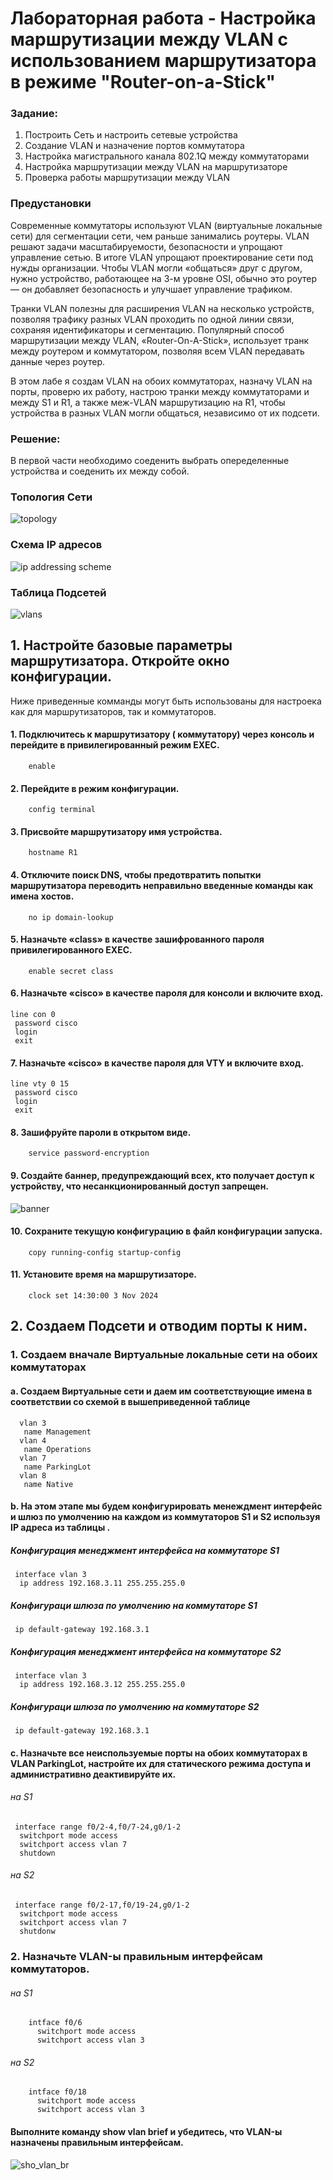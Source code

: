 # Лабораторная работа - Настройка маршрутизации между VLAN с использованием маршрутизатора в режиме "Router-on-a-Stick"


### Задание:

 1. Построить Сеть и настроить сетевые устройства
 2. Создание VLAN и назначение портов коммутатора
 3. Настройка магистрального канала 802.1Q между коммутаторами
 4. Настройка маршрутизации между VLAN на маршрутизаторе
 5. Проверка работы маршрутизации между VLAN

### Предустановки

Современные коммутаторы используют VLAN (виртуальные локальные сети) для сегментации сети, чем раньше занимались роутеры. VLAN решают задачи масштабируемости, безопасности и упрощают управление сетью. В итоге VLAN упрощают проектирование сети под нужды организации. Чтобы VLAN могли «общаться» друг с другом, нужно устройство, работающее на 3-м уровне OSI, обычно это роутер — он добавляет безопасность и улучшает управление трафиком.

Транки VLAN полезны для расширения VLAN на несколько устройств, позволяя трафику разных VLAN проходить по одной линии связи, сохраняя идентификаторы и сегментацию. Популярный способ маршрутизации между VLAN, «Router-On-A-Stick», использует транк между роутером и коммутатором, позволяя всем VLAN передавать данные через роутер.

В этом лабе я создам VLAN на обоих коммутаторах, назначу VLAN на порты, проверю их работу, настрою транки между коммутаторами и между S1 и R1, а также меж-VLAN маршрутизацию на R1, чтобы устройства в разных VLAN могли общаться, независимо от их подсети.

### Решение:

В первой части необходимо соеденить выбрать опеределенные устройства и соеденить их между собой.

### Топология Сети
![topology](lab_003_tpology.png)

### Схема IP адресов
![ip addressing scheme](lab_003_addressing_scheme.png)

### Таблица Подсетей

![vlans](lab_003_vlans.png)

## 1. Настройте базовые параметры маршрутизатора. Откройте окно конфигурации.

Ниже приведенные комманды могут быть использованы для настроека как для маршрутизаторов, так и коммутаторов.

#### 1. Подключитесь к маршрутизатору ( коммутатору) через консоль и перейдите в привилегированный режим EXEC. 

        enable

#### 2. Перейдите в режим конфигурации. 

        config terminal 

#### 3. Присвойте маршрутизатору имя устройства. 

        hostname R1

#### 4. Отключите поиск DNS, чтобы предотвратить попытки маршрутизатора переводить неправильно введенные команды как имена хостов. 

        no ip domain-lookup

#### 5. Назначьте «class» в качестве зашифрованного пароля привилегированного EXEC. 

        enable secret class

#### 6. Назначьте «cisco» в качестве пароля для консоли и включите вход. 

    line con 0            
     password cisco        
     login
     exit

#### 7. Назначьте «cisco» в качестве пароля для VTY и включите вход. 

    line vty 0 15
     password cisco
     login
     exit

#### 8. Зашифруйте пароли в открытом виде. 

        service password-encryption

#### 9. Создайте баннер, предупреждающий всех, кто получает доступ к устройству, что несанкционированный доступ запрещен. 

![banner](lab_003_banner.png)

#### 10. Сохраните текущую конфигурацию в файл конфигурации запуска. 

        copy running-config startup-config

#### 11. Установите время на маршрутизаторе.

        clock set 14:30:00 3 Nov 2024 

## 2. Создаем Подсети и отводим порты к ним.

### 1. Создаем вначале Виртуальные локальные сети на обоих коммутаторах

#### a. Создаем Виртуальные сети и даем им соответствующие имена в соответствии со схемой в вышеприведенной таблице
  
      vlan 3
       name Management
      vlan 4
       name Operations
      vlan 7
       name ParkingLot
      vlan 8
       name Native

#### b. На этом этапе мы будем конфигурировать менеждмент интерфейс и шлюз по умолчению на каждом из коммутаторов S1 и S2 используя IP адреса из таблицы .

##### Конфигурация менеджмент интерфейса на коммутаторе S1

     interface vlan 3
      ip address 192.168.3.11 255.255.255.0

##### Конфигураци шлюза по умолчению на коммутаторе S1

     ip default-gateway 192.168.3.1

##### Конфигурация менеджмент интерфейса на коммутаторе S2

     interface vlan 3
      ip address 192.168.3.12 255.255.255.0

##### Конфигураци шлюза по умолчению на коммутаторе S2

     ip default-gateway 192.168.3.1

#### c. Назначьте все неиспользуемые порты на обоих коммутаторах в VLAN ParkingLot, настройте их для статического режима доступа и административно деактивируйте их.

###### на S1

     interface range f0/2-4,f0/7-24,g0/1-2
      switchport mode access
      switchport access vlan 7
      shutdown

###### на S2

     interface range f0/2-17,f0/19-24,g0/1-2
      switchport mode access
      switchport access vlan 7
      shutdonw

### 2. Назначьте VLAN-ы правильным интерфейсам коммутаторов.

###### на S1

        intface f0/6
          switchport mode access
          switchport access vlan 3

###### на S2

        intface f0/18
          switchport mode access
          switchport access vlan 3

#### Выполните команду show vlan brief и убедитесь, что VLAN-ы назначены правильным интерфейсам.

![sho_vlan_br](lab_003_s1_show_vlan_br.png)   